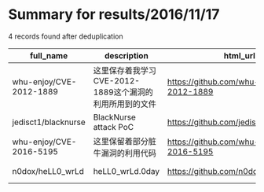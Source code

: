 
# Summary for results/2016/11/17
    
4 records found after deduplication

| full_name | description | html_url | matched_list | matched_count | pushed_at | size | stargazers_count | language | forks_count |
|-------------------------|------------------------------------|--------------------------------------------|----------------|-----------------|---------------------------|--------|--------------------|------------|---------------|
| whu-enjoy/CVE-2012-1889 | 这里保存着我学习CVE-2012-1889这个漏洞的利用所用到的文件 | https://github.com/whu-enjoy/CVE-2012-1889 | ['cve-2'] | 1 | 2016-11-17 02:07:43+00:00 | 125 | 3 | Python | 3 |
| jedisct1/blacknurse | BlackNurse attack PoC | https://github.com/jedisct1/blacknurse | ['attack poc'] | 1 | 2016-11-17 11:04:04+00:00 | 5 | 172 | C | 67 |
| whu-enjoy/CVE-2016-5195 | 这里保留着部分脏牛漏洞的利用代码 | https://github.com/whu-enjoy/CVE-2016-5195 | ['cve-2'] | 1 | 2016-11-17 05:29:34+00:00 | 12 | 9 | C | 9 |
| n0dox/heLL0_wrLd | heLL0_wrLd.0day | https://github.com/n0dox/heLL0_wrLd | ['0day'] | 1 | 2016-11-17 16:20:24+00:00 | 0 | 0 | nan | 0 |

